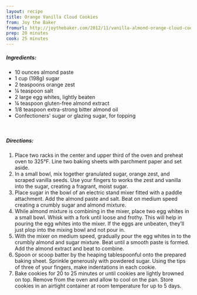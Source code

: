 ```yaml
---
layout: recipe
title: Orange Vanilla Cloud Cookies
from: Joy the Baker
fromurl: http://joythebaker.com/2012/11/vanilla-almond-orange-cloud-cookies/
prep: 20 minutes
cook: 25 minutes
---
```


##### Ingredients:

* 10 ounces almond paste
* 1 cup (198g) sugar
* 2 teaspoons orange zest
* ¼ teaspoon salt
* 2 large egg whites, lightly beaten
* ¼ teaspoon gluten-free almond extract
* 1/8 teaspoon extra-strong bitter almond oil
* Confectioners' sugar or glazing sugar, for topping

<br>

##### Directions:

1. Place two racks in the center and upper third of the oven and preheat oven to 325°F.  Line two baking sheets with parchment paper and set aside.
2. In a small bowl, mix together granulated sugar, orange zest, and scraped vanilla seeds.  Use your fingers to works the zest and vanilla into the sugar, creating a fragrant, moist sugar.
3. Place sugar in the bowl of an electric stand mixer fitted with a paddle attachment.  Add the almond paste and salt.  Beat on medium speed creating a crumbly sugar and almond mixture.
4. While almond mixture is combining in the mixer, place two egg whites in a small bowl.  Whisk  with a fork until loose and frothy.  This will help in pouring the egg whites into the mixer.  If the eggs are unbeaten, they’ll just plop into the mixing bowl and not pour in.
5. With the mixer on medium speed, gradually pour the egg whites in to the crumbly almond and sugar mixture.  Beat until a smooth paste is formed.  Add the almond extract and beat to combine.
6. Spoon or scoop batter by the heaping tablespoonful onto the prepared baking sheet.  Sprinkle generously with powdered sugar.  Using the tips of three of your fingers, make indentations in each cookie.
7. Bake cookies for 20 to 25 minutes or until cookies are lightly browned on top.  Remove from the oven and allow to cool on the pan.  Store cookies in an airtight container at room temperature for up to 5 days.  
